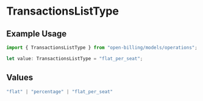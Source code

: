 # TransactionsListType

## Example Usage

```typescript
import { TransactionsListType } from "open-billing/models/operations";

let value: TransactionsListType = "flat_per_seat";
```

## Values

```typescript
"flat" | "percentage" | "flat_per_seat"
```